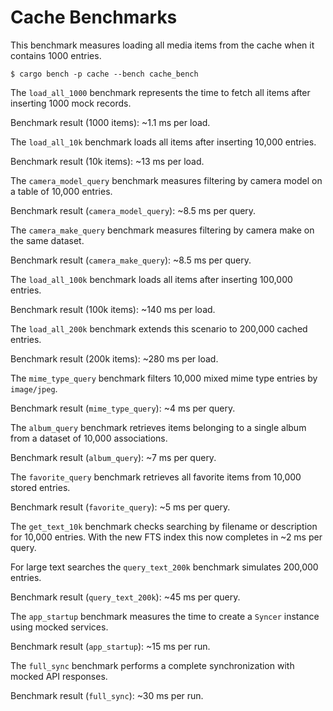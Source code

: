# Cache Benchmarks

This benchmark measures loading all media items from the cache when it contains 1000 entries.

```
$ cargo bench -p cache --bench cache_bench
```

The `load_all_1000` benchmark represents the time to fetch all items after inserting 1000 mock records.


Benchmark result (1000 items): ~1.1 ms per load.

The `load_all_10k` benchmark loads all items after inserting 10,000 entries.


Benchmark result (10k items): ~13 ms per load.

The `camera_model_query` benchmark measures filtering by camera model on a table of 10,000 entries.

Benchmark result (`camera_model_query`): ~8.5 ms per query.

The `camera_make_query` benchmark measures filtering by camera make on the same dataset.

Benchmark result (`camera_make_query`): ~8.5 ms per query.

The `load_all_100k` benchmark loads all items after inserting 100,000 entries.

Benchmark result (100k items): ~140 ms per load.

The `load_all_200k` benchmark extends this scenario to 200,000 cached entries.

Benchmark result (200k items): ~280 ms per load.

The `mime_type_query` benchmark filters 10,000 mixed mime type entries by `image/jpeg`.

Benchmark result (`mime_type_query`): ~4 ms per query.

The `album_query` benchmark retrieves items belonging to a single album from a dataset of 10,000 associations.

Benchmark result (`album_query`): ~7 ms per query.

The `favorite_query` benchmark retrieves all favorite items from 10,000
stored entries.

Benchmark result (`favorite_query`): ~5 ms per query.

The `get_text_10k` benchmark checks searching by filename or description for 10,000 entries. With the new FTS index this now completes in ~2 ms per query.

For large text searches the `query_text_200k` benchmark simulates 200,000 entries.

Benchmark result (`query_text_200k`): ~45 ms per query.

The `app_startup` benchmark measures the time to create a `Syncer` instance using mocked services.

Benchmark result (`app_startup`): ~15 ms per run.

The `full_sync` benchmark performs a complete synchronization with mocked API responses.

Benchmark result (`full_sync`): ~30 ms per run.

